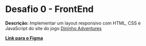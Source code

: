 # Desafio 0 - FrontEnd

**Descrição:** Implementar um layout responsivo com HTML, CSS e JavaScript do site do jogo [Dininho Adventures](https://store.steampowered.com/app/1230760/Dininho_Adventures)


[**Link para o Figma**](https://www.figma.com/file/ymr102dGHLHCINbR1dqYWr/Dininho-Adventures?node-id=591%3A274)


